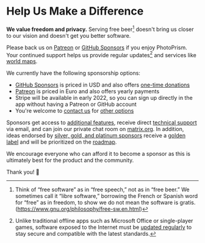 # Help Us Make a Difference

**We value freedom and privacy.** Serving free beer[^1] doesn't bring us closer to our vision 
and doesn't get you better software.

Please back us on [Patreon](https://www.patreon.com/photoprism) or [GitHub Sponsors](https://github.com/sponsors/photoprism)
if you enjoy PhotoPrism. Your continued support helps us provide regular updates[^2] and services 
like [world maps](https://demo.photoprism.app/places).

We currently have the following sponsorship options:

- [GitHub Sponsors](https://github.com/sponsors/photoprism) is priced in USD and also offers [one-time donations](https://github.com/sponsors/photoprism?frequency=one-time)
- [Patreon](https://www.patreon.com/photoprism) is priced in Euro and also offers yearly payments
- Stripe will be available in early 2022, so you can sign up directly in the app without having a Patreon or GitHub account
- You're welcome to [contact us](https://photoprism.app/contact) for [other options](https://github.com/photoprism/photoprism/blob/develop/SPONSORS.md#crypto-wallets)

Sponsors get access to [additional features](https://github.com/photoprism/photoprism/issues?q=label%3Asponsor-feature), receive direct [technical support](https://photoprism.app/contact) via email, and can join our private chat room on [matrix.org](https://matrix.org/).
In addition, ideas endorsed by [silver, gold, and platinum sponsors](https://github.com/photoprism/photoprism/blob/develop/SPONSORS.md) 
receive a [golden label](https://github.com/photoprism/photoprism/issues?q=is%3Aissue+is%3Aopen+label%3Asponsor) and
will be prioritized on the [roadmap](https://github.com/photoprism/photoprism/projects/5).

We encourage everyone who can afford it to become a sponsor as this is ultimately best for the product
and the community.

Thank you! 💜

[^1]: Think of “free software” as in “free speech,” not as in “free beer.” We sometimes call it “libre software,” borrowing the French or Spanish word for “free” as in freedom, to show we do not mean the software is gratis. (https://www.gnu.org/philosophy/free-sw.en.html)

[^2]: Unlike traditional offline apps such as Microsoft Office or single-player games, software exposed to the Internet must be [updated regularly](https://docs.photoprism.app/release-notes/) to stay secure and compatible with the latest standards.
